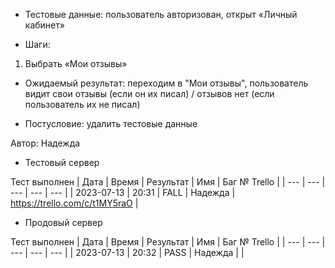 * Тестовые данные: пользователь авторизован, открыт «Личный кабинет»

* Шаги:
1.	Выбрать «Мои отзывы»





* Ожидаемый результат: переходим в "Мои отзывы", пользователь видит свои отзывы (если он их писал) / отзывов нет (если пользователь их не писал)

* Постусловие: удалить тестовые данные

Автор: Надежда

* Тестовый сервер 

Тест выполнен
| Дата | Время | Результат | Имя | Баг № Trello |
| --- | --- | --- | --- | --- |
| 2023-07-13 | 20:31 | FALL | Надежда | https://trello.com/c/t1MY5raO | 

* Продовый сервер

Тест выполнен
| Дата | Время | Результат | Имя | Баг № Trello |
| --- | --- | --- | --- | --- |
| 2023-07-13 | 20:32 | PASS | Надежда |  | 

